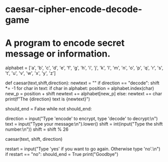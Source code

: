 # caesar-cipher-encode-decode-game
# A program to encode secret message or information.
alphabet = ['a', 'b', 'c', 'd', 'e', 'f', 'g', 'h', 'i', 'j', 'k', 'l', 'm', 'n', 'o', 'p', 'q', 'r', 's', 't', 'u', 'v', 'w', 'x', 'y', 'z']

def caesar(text,shift,direction):
  newtext = ""
  if direction == "decode":
    shift *= -1
  for char in text:
    if char in alphabet:
      position = alphabet.index(char)
      new_p = position + shift
      newtext += alphabet[new_p]
    else:
      newtext += char
  print(f"The {direction} text is {newtext}")

should_end = False
while not should_end:

  direction = input("Type 'encode' to encrypt, type 'decode' to decrypt:\n")
  text = input("Type your message:\n").lower()
  shift = int(input("Type the shift number:\n"))
  shift = shift % 26

  caesar(text, shift, direction)

  restart = input("Type 'yes' if you want to go again. Otherwise type 'no'.\n")
  if restart == "no":
    should_end = True
    print("Goodbye")
